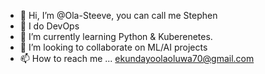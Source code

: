 - 👋 Hi, I’m @Ola-Steeve, you can call me Stephen
- 👀 I do DevOps
- 🌱 I’m currently learning Python & Kuberenetes. 
- 💞️ I’m looking to collaborate on ML/AI projects
- 📫 How to reach me ... ekundayoolaoluwa70@gmail.com

<!---
Ola-Steeve/Ola-Steeve is a ✨ special ✨ repository because its `README.md` (this file) appears on your GitHub profile.
You can click the Preview link to take a look at your changes.
--->
